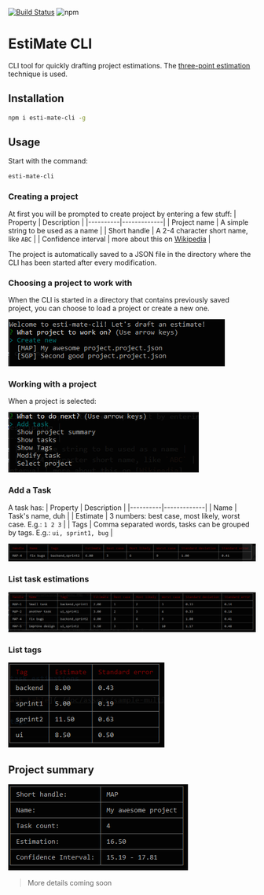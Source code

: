 [![Build Status](https://travis-ci.org/gsipos/esti-mate-cli.svg?branch=master)](https://travis-ci.org/gsipos/esti-mate-cli)
![npm](https://img.shields.io/npm/v/esti-mate-cli.svg)


# EstiMate CLI

CLI tool for quickly drafting project estimations.
The [three-point estimation](https://en.wikipedia.org/wiki/Three-point_estimation) technique is used.

## Installation
```bash
npm i esti-mate-cli -g
```

## Usage

Start with the command:
```bash
esti-mate-cli
```

### Creating a project
At first you will be prompted to create project by entering a few stuff:
| Property | Description |
|----------|-------------|
| Project name | A simple string to be used as a name |
| Short handle | A 2-4 character short name, like `ABC` |
| Confidence interval | more about this on [Wikipedia](https://en.wikipedia.org/wiki/Confidence_interval) |

The project is automatically saved to a JSON file in the directory where the CLI has been started after every modification.

### Choosing a project to work with
When the CLI is started in a directory that contains previously saved project, you can choose to load a project or create a new one.

![Project chooser](./doc/assets/project-chooser.PNG "Project chooser")

### Working with a project
When a project is selected:

![Project menu](./doc/assets/project-menu.PNG "Project menu")

### Add a Task
A task has:
| Property | Description |
|----------|-------------|
| Name     | Task's name, duh |
| Estimate | 3 numbers: best case, most likely, worst case. E.g.: `1 2 3` |
| Tags     | Comma separated words, tasks can be grouped by tags. E.g.: `ui, sprint1, bug` |

![Single task table](./doc/assets/sample-single-task-table.PNG "Single task table")

### List task estimations

![Multi task table](./doc/assets/sample-multi-task-table.PNG "Multi task table")

### List tags

![Tags table](./doc/assets/sample-tags-list.PNG "Tags table")

## Project summary

![Project summary](./doc/assets/sample-project-summary.PNG "Project summary")

> More details coming soon